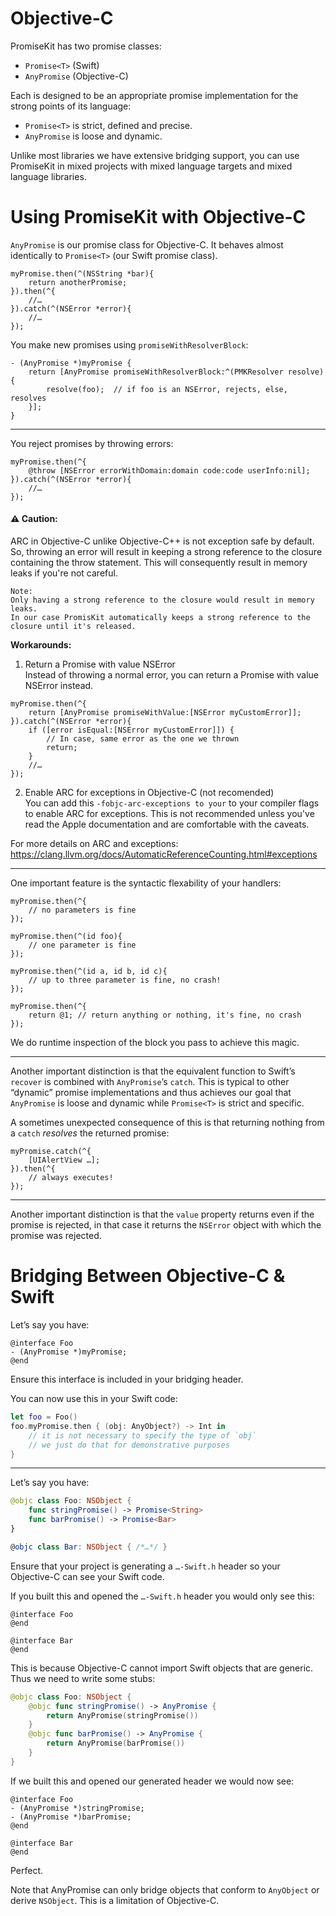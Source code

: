 # Objective-C

PromiseKit has two promise classes:

* `Promise<T>` (Swift)
* `AnyPromise` (Objective-C)

Each is designed to be an appropriate promise implementation for the strong points of its language:

* `Promise<T>` is strict, defined and precise.
* `AnyPromise` is loose and dynamic.

Unlike most libraries we have extensive bridging support, you can use PromiseKit
in mixed projects with mixed language targets and mixed language libraries.


# Using PromiseKit with Objective-C

`AnyPromise` is our promise class for Objective-C. It behaves almost identically to `Promise<T>` (our Swift promise class).

```objc
myPromise.then(^(NSString *bar){
    return anotherPromise;
}).then(^{
    //…
}).catch(^(NSError *error){
    //…
});
```

You make new promises using `promiseWithResolverBlock`:

```objc
- (AnyPromise *)myPromise {
    return [AnyPromise promiseWithResolverBlock:^(PMKResolver resolve){
        resolve(foo);  // if foo is an NSError, rejects, else, resolves
    }];
}
```

---

You reject promises by throwing errors:

```objc
myPromise.then(^{
    @throw [NSError errorWithDomain:domain code:code userInfo:nil];
}).catch(^(NSError *error){
    //…
});
```
#### :warning: Caution:
ARC in Objective-C unlike Objective-C++ is not exception safe by default.
So, throwing an error will result in keeping a strong reference to the closure containing the throw statement.
This will consequently result in memory leaks if you're not careful.
````
Note:
Only having a strong reference to the closure would result in memory leaks.
In our case PromisKit automatically keeps a strong reference to the closure until it's released.
````
__Workarounds:__
1. Return a Promise with value NSError\
Instead of throwing a normal error, you can return a Promise with value NSError instead.

```objc
myPromise.then(^{
    return [AnyPromise promiseWithValue:[NSError myCustomError]];
}).catch(^(NSError *error){
    if ([error isEqual:[NSError myCustomError]]) {
        // In case, same error as the one we thrown
        return;
    }
    //…
});
```
2. Enable ARC for exceptions in Objective-C (not recomended)\
You can add this  ```-fobjc-arc-exceptions to your``` to your compiler flags to enable ARC for exceptions.
This is not recommended unless you've read the Apple documentation and are comfortable with the caveats.

For more details on ARC and exceptions:
https://clang.llvm.org/docs/AutomaticReferenceCounting.html#exceptions


---

One important feature is the syntactic flexability of your handlers:

```objc
myPromise.then(^{
    // no parameters is fine
});

myPromise.then(^(id foo){
    // one parameter is fine
});

myPromise.then(^(id a, id b, id c){
    // up to three parameter is fine, no crash!
});

myPromise.then(^{
    return @1; // return anything or nothing, it's fine, no crash
});
```

We do runtime inspection of the block you pass to achieve this magic.

---

Another important distinction is that the equivalent function to Swift’s `recover` is combined with `AnyPromise`’s `catch`. This is typical to other “dynamic” promise implementations and thus achieves our goal that `AnyPromise` is loose and dynamic while `Promise<T>` is strict and specific.

A sometimes unexpected consequence of this is that returning nothing from a `catch` *resolves* the returned promise:

```objc
myPromise.catch(^{
    [UIAlertView …];
}).then(^{
    // always executes!
});
```

---

Another important distinction is that the `value` property returns even if the promise is rejected, in that case it returns the `NSError` object with which the promise was rejected.


# Bridging Between Objective-C & Swift

Let’s say you have:

```objc
@interface Foo
- (AnyPromise *)myPromise;
@end
```

Ensure this interface is included in your bridging header.

You can now use this in your Swift code:

```swift
let foo = Foo()
foo.myPromise.then { (obj: AnyObject?) -> Int in
    // it is not necessary to specify the type of `obj`
    // we just do that for demonstrative purposes
}
```

---

Let’s say you have:

```swift
@objc class Foo: NSObject {
    func stringPromise() -> Promise<String>    
    func barPromise() -> Promise<Bar>
}

@objc class Bar: NSObject { /*…*/ }
```

Ensure that your project is generating a `…-Swift.h` header so your Objective-C can see your Swift code.

If you built this and opened the `…-Swift.h` header you would only see this:

```objc
@interface Foo
@end

@interface Bar
@end
```

This is because Objective-C cannot import Swift objects that are generic. Thus we need to write some stubs:

```swift
@objc class Foo: NSObject {
    @objc func stringPromise() -> AnyPromise {
        return AnyPromise(stringPromise())
    }
    @objc func barPromise() -> AnyPromise {
        return AnyPromise(barPromise())
    }
}
```

If we built this and opened our generated header we would now see:

```objc
@interface Foo
- (AnyPromise *)stringPromise;
- (AnyPromise *)barPromise;
@end

@interface Bar
@end
```

Perfect.

Note that AnyPromise can only bridge objects that conform to `AnyObject` or derive `NSObject`. This is a limitation of Objective-C.

